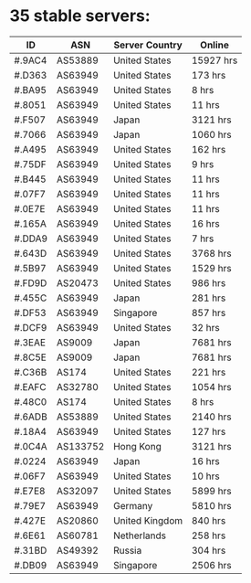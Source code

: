 # 35 stable servers:

| ID | ASN | Server Country | Online |
| ------ | ------ | ------ | ------ |
| #.9AC4 | AS53889 | United States | 15927 hrs |
| #.D363 | AS63949 | United States | 173 hrs |
| #.BA95 | AS63949 | United States | 8 hrs |
| #.8051 | AS63949 | United States | 11 hrs |
| #.F507 | AS63949 | Japan | 3121 hrs |
| #.7066 | AS63949 | Japan | 1060 hrs |
| #.A495 | AS63949 | United States | 162 hrs |
| #.75DF | AS63949 | United States | 9 hrs |
| #.B445 | AS63949 | United States | 11 hrs |
| #.07F7 | AS63949 | United States | 11 hrs |
| #.0E7E | AS63949 | United States | 11 hrs |
| #.165A | AS63949 | United States | 16 hrs |
| #.DDA9 | AS63949 | United States | 7 hrs |
| #.643D | AS63949 | United States | 3768 hrs |
| #.5B97 | AS63949 | United States | 1529 hrs |
| #.FD9D | AS20473 | United States | 986 hrs |
| #.455C | AS63949 | Japan | 281 hrs |
| #.DF53 | AS63949 | Singapore | 857 hrs |
| #.DCF9 | AS63949 | United States | 32 hrs |
| #.3EAE | AS9009 | Japan | 7681 hrs |
| #.8C5E | AS9009 | Japan | 7681 hrs |
| #.C36B | AS174 | United States | 221 hrs |
| #.EAFC | AS32780 | United States | 1054 hrs |
| #.48C0 | AS174 | United States | 8 hrs |
| #.6ADB | AS53889 | United States | 2140 hrs |
| #.18A4 | AS63949 | United States | 127 hrs |
| #.0C4A | AS133752 | Hong Kong | 3121 hrs |
| #.0224 | AS63949 | Japan | 16 hrs |
| #.06F7 | AS63949 | United States | 10 hrs |
| #.E7E8 | AS32097 | United States | 5899 hrs |
| #.79E7 | AS63949 | Germany | 5810 hrs |
| #.427E | AS20860 | United Kingdom | 840 hrs |
| #.6E61 | AS60781 | Netherlands | 258 hrs |
| #.31BD | AS49392 | Russia | 304 hrs |
| #.DB09 | AS63949 | Singapore | 2506 hrs |

